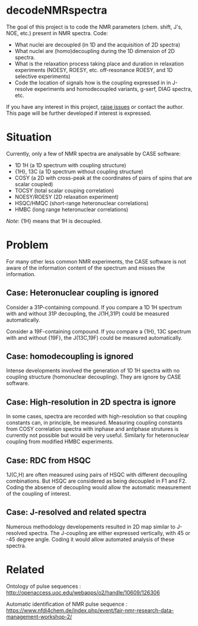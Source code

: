 # decodeNMRspectra
The goal of this project is to code the NMR parameters (chem. shift, J's, NOE, etc.) present in NMR spectra.
Code: 
- What nuclei are decoupled (in 1D and the acquisition of 2D spectra)
- What nuclei are (homo)decoupling during the 1D dimension of 2D spectra.
- What is the relaxation process taking place and duration in relaxation experiments (NOESY, ROESY, etc. off-resonance ROESY, and 1D selective experiments)
- Code the location of signals how is the coupling expressed in in J-resolve experiments and homodecoupled variants, g-serf, DIAG spectra, etc.

If you have any interest in this project, [raise issues](https://github.com/NMReDATAInitiative/decodeNMRspectra/issues/new) or contact the author. This page will be further developed if interest is expressed.
# Situation

Currently, only a few of NMR spectra are analysable by CASE software:
- 1D 1H (a 1D spectrum with coupling structure)
- {1H}, 13C (a 1D spectrum without coupling structure)
- COSY (a 2D with cross-peak at the coordinates of pairs of spins that are scalar coupled)
- TOCSY (total scalar couping correlation)
- NOESY/ROESY (2D relaxation experiment)
- HSQC/HMQC (short-range heteronuclear correlations)
- HMBC (long range heteronuclear correlations)

*Note*: {1H} means that 1H is decoupled.
# Problem

For many other less common NMR experiments, the CASE software is not aware of the information content of the spectrum and misses the information.

## Case: Heteronuclear coupling is ignored

Consider a 31P-containing compound. If you compare a 1D 1H spectrum with and without 31P decoupling, the J(1H,31P) could be measured automatically.

Consider a 19F-containing compound. If you compare a {1H}, 13C spectrum with and without {19F}, the J(13C,19F) could be measured automatically.

## Case: homodecoupling is ignored

Intense developments involved the generation of 1D 1H spectra with no coupling structure (homonuclear decoupling). They are ignore by CASE software.

## Case: High-resolution in 2D spectra is ignore

In some cases, spectra are recorded with high-resolution so that coupling constants can, in principle, be measured. Measuring coupling constants from COSY correlation spectra with inphase and antiphase strutures is currently not possible but would be very useful. Similarly for heteronuclear coupling from modified HMBC experiments.

## Case: RDC from HSQC
1J(C,H) are often measured using pairs of HSQC with different decoupling combinations. But HSQC are considered as being decoupled in F1 and F2. Coding the absence of decoupling would allow the automatic measurement of the coupling of interest.

## Case: J-resolved and related spectra
Numerous methodology developements resulted in 2D map similar to J-resolved spectra. The J-coupling are either expressed vertically, with 45 or -45 degree angle. Coding it would allow automated analysis of these spectra.

# Related

Ontology of pulse sequences : http://openaccess.uoc.edu/webapps/o2/handle/10609/126306 

Automatic identification of NMR pulse sequence : https://www.nfdi4chem.de/index.php/event/fair-nmr-research-data-management-workshop-2/







